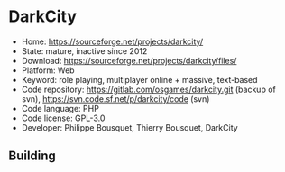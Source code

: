 # DarkCity

- Home: https://sourceforge.net/projects/darkcity/
- State: mature, inactive since 2012
- Download: https://sourceforge.net/projects/darkcity/files/
- Platform: Web
- Keyword: role playing, multiplayer online + massive, text-based
- Code repository: https://gitlab.com/osgames/darkcity.git (backup of svn), https://svn.code.sf.net/p/darkcity/code (svn)
- Code language: PHP
- Code license: GPL-3.0
- Developer: Philippe Bousquet, Thierry Bousquet, DarkCity

## Building
